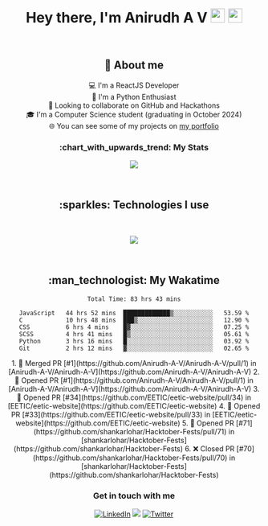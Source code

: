 <h1 align="center">Hey there, I'm Anirudh A V <img src="https://media.giphy.com/media/hvRJCLFzcasrR4ia7z/giphy.gif" width="28"> <img src="https://emojis.slackmojis.com/emojis/images/1531849430/4246/blob-sunglasses.gif?1531849430" width="28"/></h1>

<br>
<h2 align="center"> 📖 About me</h2>
<div align="center">

💻 I'm a ReactJS Developer<br>
🎨 I'm a Python Enthusiast<br>
💞️ Looking to collaborate on GitHub and Hackathons<br>
🎓 I'm a Computer Science student (graduating in October 2024)<br>
🌐 You can see some of my projects on [my portfolio](https://iamanirudhav.vercel.app/)
<br>
</div>

<h3 align="center">:chart_with_upwards_trend: My Stats</h3>
<p align="center">
  <a href="#">
    <img src="https://github-readme-streak-stats.herokuapp.com/?user=Anirudh-A-V"/>
  </a>
</p>


<br>


<h2 align="center">:sparkles: Technologies I use</h2>
<br>
<p align="center">
  <a href="https://skillicons.dev">
    <img src="https://skillicons.dev/icons?i=react,js,html,css,py,c,java,bootstrap,django,flask,nodejs,express,firebase,vite,git,github,heroku,linux,mysql,sqlite,mongodb,figma,vscode,atom&perline=8" />
  </a>
</p>


<br>

<div align="center">
<h2>:man_technologist: My Wakatime</h2>
<!--START_SECTION:waka-->

```text
Total Time: 83 hrs 43 mins

JavaScript   44 hrs 52 mins  █████████████▒░░░░░░░░░░░   53.59 %
C            10 hrs 48 mins  ███▒░░░░░░░░░░░░░░░░░░░░░   12.90 %
CSS          6 hrs 4 mins    █▓░░░░░░░░░░░░░░░░░░░░░░░   07.25 %
SCSS         4 hrs 41 mins   █▒░░░░░░░░░░░░░░░░░░░░░░░   05.61 %
Python       3 hrs 16 mins   █░░░░░░░░░░░░░░░░░░░░░░░░   03.92 %
Git          2 hrs 12 mins   ▓░░░░░░░░░░░░░░░░░░░░░░░░   02.65 %
```

<!--END_SECTION:waka-->
</div>


<div align="center">
<!-- <h2>:man_technologist: My Wakatime</h2> -->
<!--START_SECTION:activity-->
1. 🎉 Merged PR [#1](https://github.com/Anirudh-A-V/Anirudh-A-V/pull/1) in [Anirudh-A-V/Anirudh-A-V](https://github.com/Anirudh-A-V/Anirudh-A-V)
2. 💪 Opened PR [#1](https://github.com/Anirudh-A-V/Anirudh-A-V/pull/1) in [Anirudh-A-V/Anirudh-A-V](https://github.com/Anirudh-A-V/Anirudh-A-V)
3. 💪 Opened PR [#34](https://github.com/EETIC/eetic-website/pull/34) in [EETIC/eetic-website](https://github.com/EETIC/eetic-website)
4. 💪 Opened PR [#33](https://github.com/EETIC/eetic-website/pull/33) in [EETIC/eetic-website](https://github.com/EETIC/eetic-website)
5. 💪 Opened PR [#71](https://github.com/shankarlohar/Hacktober-Fests/pull/71) in [shankarlohar/Hacktober-Fests](https://github.com/shankarlohar/Hacktober-Fests)
6. ❌ Closed PR [#70](https://github.com/shankarlohar/Hacktober-Fests/pull/70) in [shankarlohar/Hacktober-Fests](https://github.com/shankarlohar/Hacktober-Fests)
<!--END_SECTION:activity-->
</div>

<h3 align="center">Get in touch with me</h3>

<p align="center">
  <a href="https://www.linkedin.com/in/anirudh-a-v-920858221/"><img alt="LinkedIn" title="LinkedIn" src="https://img.shields.io/badge/-LinkedIn-0077B5?style=for-the-badge&logo=linkedin&logoColor=white"/></a>
  <a href="mailto:anirudh.av02@gmail.com"><img src="https://img.shields.io/badge/Gmail-D14836?style=for-the-badge&logo=gmail&logoColor=white"></a>
  <a href="https://twitter.com/anirudh_av02"><img alt="Twitter" title="Twitter" src="https://img.shields.io/badge/-Twitter-1DA1F2?style=for-the-badge&logo=twitter&logoColor=white"/></a>
  <!--- <a href="#"><img src="https://komarev.com/ghpvc/?username=Anirudh-A-V&style=for-the-badge"></a> --->
  <!---
  <a href=""><img alt="Youtube" title="Youtube" src="https://img.shields.io/badge/-YouTube-red?style=for-the-badge&logo=youtube&logoColor=white"/></a>
  <a href=""><img src="https://img.shields.io/badge/DEV.TO-%230A0A0A.svg?&style=for-the-badge&logo=dev.to&logoColor=white"></a>
  <a href=""><img src="https://img.shields.io/badge/Linktree-39E09B.svg?style=for-the-badge&logo=Linktree&logoColor=white"></a>
  --->

</p>
              


<!-- [![trophy](https://github-profile-trophy.vercel.app/?username=Anirudh-A-V&rank=-C,-B&theme=onedark)](https://github.com/ryo-ma/github-profile-trophy) -->

